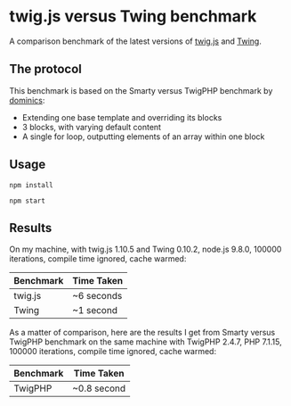 twig.js versus Twing benchmark
==============================

A comparison benchmark of the latest versions of [twig.js](https://github.com/twigjs/twig.js) and [Twing](https://github.com/ericmorand/twing).

## The protocol

This benchmark is based on the Smarty versus TwigPHP benchmark by [dominics](https://github.com/dominics/smarty-twig-benchmark):

* Extending one base template and overriding its blocks
* 3 blocks, with varying default content
* A single for loop, outputting elements of an array within one block

## Usage

`npm install`

`npm start`

## Results

On my machine, with twig.js 1.10.5 and Twing 0.10.2, node.js 9.8.0, 100000 iterations, compile time ignored, cache warmed:

Benchmark | Time Taken
--- | ---
twig.js | ~6 seconds
Twing | ~1 second

As a matter of comparison, here are the results I get from Smarty versus TwigPHP benchmark on the same machine with TwigPHP 2.4.7, PHP 7.1.15, 100000 iterations, compile time ignored, cache warmed:

Benchmark | Time Taken
--- | ---
TwigPHP | ~0.8 second